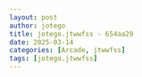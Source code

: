 ```yaml
---
layout: post
author: jotego
title: jotego.jtwwfss - 654aa29
date: 2025-03-14
categories: [Arcade, jtwwfss]
tags: [jotego.jtwwfss]
---
```


